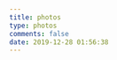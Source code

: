 ```yaml
---
title: photos
type: photos
comments: false
date: 2019-12-28 01:56:38
---
```



<!-- 
<style type="text/css">
    
    .header-inner{
         display: none;
    }
    .sidebar{
        display: none;
    }
    .content{
        margin-bottom: 360px;
    }
    .content-wrap{
       width: 100%;
       // box-sizing: content-box;
       padding: initial !important;
       background:url('https://s2.ax1x.com/2019/09/07/nlL4pR.jpg');
    }
    
	.main-inner{
		width: 100%;
	}
	.main {
        padding-bottom: 150px;
        margin-top: 0px;
        background:url('https://s2.ax1x.com/2019/09/07/nlL4pR.jpg');
	}
	.main-inner{
		margin-top: unset;
	}
	.page-post-detail .post-meta{
		display: none;
	}
	body {
		background-image: unset;
		background-attachment: unset;
		background-size: 100%;
		/*background-position: top left;*/
	}
	.header{
		background: rgba(28, 25, 25, 0.6);
		border-bottom: unset;
	}
	.menu .menu-item a{
		    font-weight: 300;
    		color: #e6eaed;
	}
	.footer-inner {
    	 padding-left: 0px;
    }
    
    img:hover {
        //opacity:0.8; /*透明度*/
        //filter:alpha(opacity=100); /* For IE8 and earlier */
    }

	.imgbox{
	    margin-top: 20px;
	    padding: 1px 10px;
        width: 100%;
        overflow: hidden;
        height: 250px;
	    border-right: 1px solid #bcbcbc;
	    background:url('https://s2.ax1x.com/2019/09/07/nlL4pR.jpg');
	}
	.box{
		visibility: visible;
		overflow: auto; 
		zoom: 1;
	}
	.box li{
        float: left;
        width: 25%;
        position: relative;
        overflow: hidden;
        text-align: center;
        list-style: none;
        margin: 0;
        /*display: inline;*/
        padding: 0;
        height: 360px;
	}
	.box li span{
        display: block;
        padding: 12% 7% 10% 7%;
        min-height: 80px;
        //background: #fff;
        color: #fff;
        font-size: 16px;
        font-weight: 600;
        line-height: 26px;
        -webkit-box-sizing: border-box;
        box-sizing: border-box;
	}

	img.imgitem{
		padding: unset;
		padding: unset;
		border: unset;
		position: relative;
		padding: 0px;
		height: auto;
		width: 100%;
	}

    div#posts.posts-expand {
        border: unset;
        padding: unset;
        margin-bottom: 10px;
    }
    .posts-expand .post-body img{
        padding: 0px !important;
    }
    .box p{
        margin-top: -25px;
        display: block;
        background: #121212;
        color: #fff;
        font-size: 14px;
        -webkit-box-sizing: border-box;
        box-sizing: border-box;
        text-align: center;
    }
    
    .box span strong{
        background: rgba(0,0,0,0.4);
        padding: 20px;
    }
    
    .posts-expand .post-title {
        display: none;
    }
    
    .title{
        margin: 10px auto;
        display: inline-block;
        vertical-align: middle;
        //background: url(/images/beichen.jpg);
        font: 85px/250px 'ChaletComprimeMilanSixty';
        //background-position: left bottom !important;
        background-position: center center !important;
        color: #fff;
        background-size: 100% auto !important; 
        -webkit-background-size: cover; 
        -moz-background-size: cover;
        -o-background-size: cover;
        width: 100%;
        text-align: center;
        border: unset;
        height: 560px;
        cursor: unset !important;
        -webkit-box-sizing: border-box;
        box-sizing: border-box;
    }

    @media (max-width: 767px){
        .box li {
            width: 98%;
        }
        .title {
            height: 200px;
        }
        
        .box span {
            min-height: 80px;
            border-right: unset;
            font-size: 17px;
        }
        .box p{
            border-right: unset;
            font-size: 12px;
          
        }
        .posts-expand {
            margin: unset;
        }
    
    }

    @media (min-width: 1600px){
    
        .container .main-inner{
            width: 100%;
        }
    }

</style>

<div id="box" class="box"></div>

<script type="text/javascript">
   
   // 相册json
   var json = 
    [
    	[
            {
                'title': '七彩丹霞',
                'url': 'https://s2.ax1x.com/2019/09/07/nlRzZt.jpg'
            },
            {
                'title': '9月雨后',
                'url': 'https://s2.ax1x.com/2019/09/07/nlRvqI.jpg'
            },
            {
                'title': '五花肉',
                'url': 'https://s2.ax1x.com/2019/09/07/nlRbGD.jpg'
            },
            {
                'title': '五花肉+1',
                'url': 'https://s2.ax1x.com/2019/09/07/nlRHPO.jpg'
            },
            {
                'title': '别样的艳',
                'url': 'https://s2.ax1x.com/2019/09/07/nlRTIK.jpg'
            },
            {
                'title': '远处的城堡',
                'url': 'https://s2.ax1x.com/2019/09/07/nlRXMd.md.jpg'
            },
            {
                'title': '夕阳红',
                'url': 'https://s2.ax1x.com/2019/09/07/nlRqRe.md.jpg'
            },
            {
                'title': '卢浮宫',
                'url': 'https://s2.ax1x.com/2019/09/07/nlRIVx.md.jpg'
            },
            {
                'title': '景区一角',
                'url': 'https://s2.ax1x.com/2019/09/07/nlRhrR.md.jpg'
            },
            {
                'title': '夕阳🌇',
                'url': 'https://s2.ax1x.com/2019/09/07/nlRbGD.md.jpg'
            },
            {
                'title': '冰沟丹霞',
                'url': 'https://s2.ax1x.com/2019/09/07/nlRLxH.md.jpg'
            },
            {
                'title': '别样的雨后',
                'url': 'https://s2.ax1x.com/2019/09/07/nlRRxJ.md.jpg'
            },
            {
                'title': '卢浮宫',
                'url': 'https://s2.ax1x.com/2019/09/07/nlR4q1.md.jpg'
            }
    	],
    	
    	[
            {
                'title': '世界之巅',
                'url': 'https://s2.ax1x.com/2019/09/07/nl5540.md.jpg'
            },
            {
                'title': '一天的行程',
                'url': 'https://s2.ax1x.com/2019/09/07/nl56gS.md.jpg'
            },
            {
                'title': '珠峰国家公园',
                'url': 'https://s2.ax1x.com/2019/09/07/nl5RBj.md.jpg'
            },
            {
                'title': '盘山公路',
                'url': 'https://s2.ax1x.com/2019/09/07/nl54Nq.md.jpg'
            },
            {
                'title': '保护区',
                'url': 'https://s2.ax1x.com/2019/09/07/nl5LDJ.md.png'
            },
            {
                'title': '珠峰大本营',
                'url': 'https://s2.ax1x.com/2019/09/07/nlINGV.md.png'
            },
            {
                'title': '氧气瓶',
                'url': 'https://s2.ax1x.com/2019/09/07/nl5jER.md.jpg'
            },
            {
                'title': '珠峰日出',
                'url': 'https://s2.ax1x.com/2019/09/07/nl5cjg.md.jpg'
            },
            {
                'title': '海拔最高的寺庙—绒布寺',
                'url': 'https://s2.ax1x.com/2019/09/07/nl5hEn.md.jpg'
            }
    	]
    ]
    
    var content = json2Array(json);
        
    var wid = 250;
    if ((window.innerWidth) > 1200) {
        wid = (window.innerWidth*3)/18;
    }
    var box = document.getElementById('box');
    
    var i=0;
    for (var i = 0; i < content.length; i++) {
    	var conBox = document.createElement("div");
    	conBox.id = 'conBox'+i;
    	box.appendChild(conBox);
    	var item = document.createElement("div");
    	var title = content[i][0].title;
    	var url = content[i][0].url;
    	item.innerHTML = "<button class = 'title' style = 'background: url(" + url + ");'><span style = 'display: inline;'><strong style = 'color:#f0f3f6;' >" + title + "</strong></span></button>";
    	conBox.appendChild(item);
    
    	for (var j = 1; j < content[i].length ; j++) {
    		var _title = content[i][j].title;
    		var _url = content[i][j].url;
    		var item = document.createElement("li");
    		item.innerHTML="<div class = 'imgbox' id = 'imgbox' style = 'height: " + wid + "px;'><img class = 'imgitem' src='" + _url + "' alt='" + _url + "'></div><span>" + _title +"</span>";
    		conBox.appendChild(item);
    	}
    }
    
    //json转二维数组
    function json2Array(arr) {
        for (var i=0; i<arr.length; i++) {
            var tmpArr = []
            for (var attr in arr[i]) {
                tmpArr.push(arr[i][attr])
            }
            arr[i] = tmpArr
        }
        return arr
    } -->
